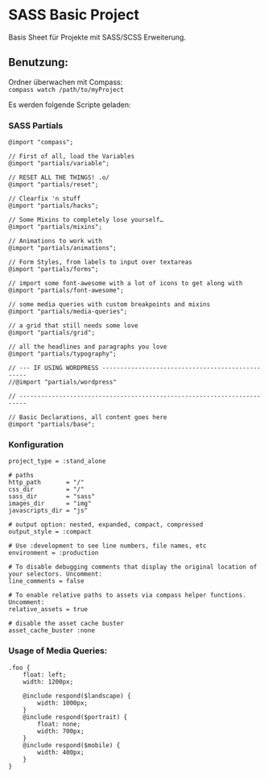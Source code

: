 SASS Basic Project
=============

Basis Sheet für Projekte mit SASS/SCSS Erweiterung.

Benutzung:
------------

Ordner überwachen mit Compass:  
  `compass watch /path/to/myProject`  

Es werden folgende Scripte geladen:


### SASS Partials

    @import "compass";
    
    // First of all, load the Variables 
    @import "partials/variable";
    
    // RESET ALL THE THINGS! .o/ 
    @import "partials/reset";
    
    // Clearfix 'n stuff 
    @import "partials/hacks";
    
    // Some Mixins to completely lose yourself… 
    @import "partials/mixins";
    
    // Animations to work with 
    @import "partials/animations";
    
    // Form Styles, from labels to input over textareas 
    @import "partials/forms";
    
    // import some font-awesome with a lot of icons to get along with 
    @import "partials/font-awesome";
    
    // some media queries with custom breakpoints and mixins 
    @import "partials/media-queries";
    
    // a grid that still needs some love 
    @import "partials/grid";
    
    // all the headlines and paragraphs you love 
    @import "partials/typography";
    
    // --- IF USING WORDPRESS ------------------------------------------------- 
    //@import "partials/wordpress"
     
    // ------------------------------------------------------------------------ 
     
    // Basic Declarations, all content goes here 
    @import "partials/base";
  
  

### Konfiguration

    project_type = :stand_alone 
     
    # paths 
    http_path       = "/" 
    css_dir         = "/" 
    sass_dir        = "sass" 
    images_dir      = "img" 
    javascripts_dir = "js" 
     
    # output option: nested, expanded, compact, compressed 
    output_style = :compact 
    
    # Use :development to see line numbers, file names, etc 
    environment = :production 
     
    # To disable debugging comments that display the original location of your selectors. Uncomment: 
    line_comments = false 
     
    # To enable relative paths to assets via compass helper functions. Uncomment: 
    relative_assets = true 
     
    # disable the asset cache buster 
    asset_cache_buster :none
    


### Usage of Media Queries:

    .foo {
    	float: left;
    	width: 1200px;
    
    	@include respond($landscape) {
    		width: 1000px;
    	}
    	@include respond($portrait) {
    		float: none;
    		width: 700px;
    	}
    	@include respond($mobile) {
    		width: 400px;
    	}
    }